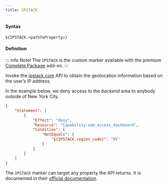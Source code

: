 ```yaml
---
title: IPSTACK
---
```


#### Syntax

`${IPSTACK.<pathToProperty>}`

#### Definition

::: info Note!
The `IPSTACK` is the custom marker available with the premium [Complete Package](/premium) add-on.
:::

Invoke the [ipstack.com](https://ipstack.com/) API to obtain the geolocation information based on the user’s IP address.

In the example below, we deny access to the _backend_ area to anybody outside of New York City.

```json
{
    "Statement": [
        {
            "Effect": "deny",
            "Resource": "Capability:aam_access_dashboard",
            "Condition": {
                "NotEquals": {
                    "${IPSTACK.region_code}": "NY"
                }
            }
        }
    ]
}
```

The `IPSTACK` marker can target any property the API returns. It is documented in their [official documentation](https://ipstack.com/documentation).